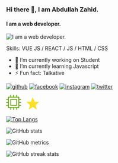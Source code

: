 ### Hi there 👋, I am Abdullah Zahid.
#### I am a web developer.
![I am a web developer.](https://scontent.fcla4-1.fna.fbcdn.net/v/t39.30808-6/475443911_644941031390677_2719462040636287468_n.jpg?_nc_cat=109&ccb=1-7&_nc_sid=6ee11a&_nc_eui2=AeEKVzVAG-_SzPJP7KhC1UQE5_YQE6knxRHn9hATqSfFEZoertFCNF_1Kzme-YdK-goCgdQUsoN_2xtQlsqhuPMK&_nc_ohc=nkFAbHPSMT0Q7kNvgG9ytCy&_nc_zt=23&_nc_ht=scontent.fcla4-1.fna&_nc_gid=AnJMlJZt1otSx_iki1m2XMu&oh=00_AYDM0pb8rOPIRvMHQqGqIiboGCYbE010b-mJYaYSJP-Ucw&oe=67A49F9B)


Skills: VUE JS / REACT / JS / HTML / CSS

- 🔭 I’m currently working on Student 
- 🌱 I’m currently learning Javascript  
- ⚡ Fun fact: Talkative  


[<img src='https://cdn.jsdelivr.net/npm/simple-icons@3.0.1/icons/github.svg' alt='github' height='40'>](https://github.com/abdullahzahiiid)  [<img src='https://cdn.jsdelivr.net/npm/simple-icons@3.0.1/icons/facebook.svg' alt='facebook' height='40'>](https://www.facebook.com/zahiiid2031)  [<img src='https://cdn.jsdelivr.net/npm/simple-icons@3.0.1/icons/instagram.svg' alt='instagram' height='40'>](https://www.instagram.com/abzahiiid/)  [<img src='https://cdn.jsdelivr.net/npm/simple-icons@3.0.1/icons/twitter.svg' alt='twitter' height='40'>](https://twitter.com/zahiiid2031)  

<a href='https://docs.github.com/en/developers'><img src='https://raw.githubusercontent.com/acervenky/animated-github-badges/master/assets/devbadge.gif' width='40' height='40'></a> <a href='https://stars.github.com/'><img src='https://raw.githubusercontent.com/acervenky/animated-github-badges/master/assets/starbadge.gif' width='35' height='35'></a> 

[![Top Langs](https://github-readme-stats.vercel.app/api/top-langs/?username=abdullahzahiiid)](https://github.com/anuraghazra/github-readme-stats)

![GitHub stats](https://github-readme-stats.vercel.app/api?username=abdullahzahiiid&show_icons=true&count_private=true)  

![GitHub metrics](https://metrics.lecoq.io/abdullahzahiiid)  

![GitHub streak stats](https://streak-stats.demolab.com/?user=abdullahzahiiid)  

